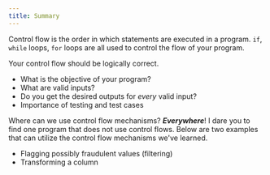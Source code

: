 ```yaml
---
title: Summary
---
```


Control flow is the order in which statements are executed in a program. `if`, `while` loops, `for` loops are all used to control the flow of your program.

Your control flow should be logically correct.

- What is the objective of your program?
- What are valid inputs?
- Do you get the desired outputs for _every_ valid input?
- Importance of testing and test cases

Where can we use control flow mechanisms? **_Everywhere_**! I dare you to find one program that does not use control flows. Below are two examples that can utilize the control flow mechanisms we've learned.

- Flagging possibly fraudulent values (filtering)
- Transforming a column
